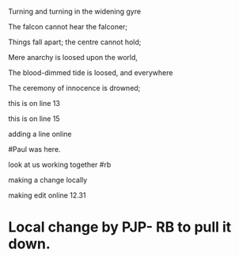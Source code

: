 Turning and turning in the widening gyre

The falcon cannot hear the falconer;

Things fall apart; the centre cannot hold;

Mere anarchy is loosed upon the world,

The blood-dimmed tide is loosed, and everywhere

The ceremony of innocence is drowned;

this is on line 13

this is on line 15

adding a line online

#Paul was here.

look at us working together #rb

making a change locally

making edit online 12.31

# Local change by PJP- RB to pull it down.
